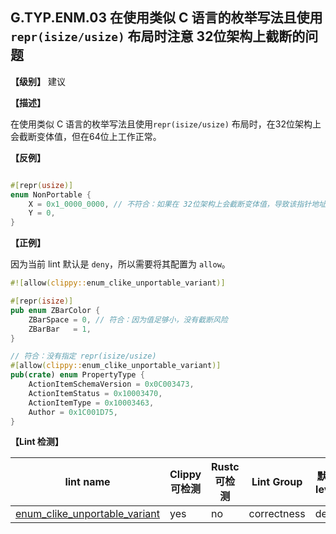 ## G.TYP.ENM.03  在使用类似 C 语言的枚举写法且使用`repr(isize/usize)` 布局时注意 32位架构上截断的问题

**【级别】** 建议

**【描述】**

在使用类似 C 语言的枚举写法且使用`repr(isize/usize)` 布局时，在32位架构上会截断变体值，但在64位上工作正常。

**【反例】**

```rust

#[repr(usize)]
enum NonPortable {
    X = 0x1_0000_0000, // 不符合：如果在 32位架构上会截断变体值，导致该指针地址变化
    Y = 0,
}
```

**【正例】**

因为当前 lint 默认是 `deny`，所以需要将其配置为 `allow`。

```rust
#![allow(clippy::enum_clike_unportable_variant)]

#[repr(isize)]
pub enum ZBarColor {
    ZBarSpace = 0, // 符合：因为值足够小，没有截断风险
    ZBarBar   = 1,
}

// 符合：没有指定 repr(isize/usize)
#[allow(clippy::enum_clike_unportable_variant)]
pub(crate) enum PropertyType {
    ActionItemSchemaVersion = 0x0C003473,
    ActionItemStatus = 0x10003470,
    ActionItemType = 0x10003463,
    Author = 0x1C001D75,
}
```

**【Lint 检测】**

| lint name                                                                                                      | Clippy 可检测 | Rustc 可检测 | Lint Group  | 默认level |
| -------------------------------------------------------------------------------------------------------------- | ------------- | ------------ | ----------- | --------- |
| [enum_clike_unportable_variant](https://rust-lang.github.io/rust-clippy/master/#enum_clike_unportable_variant) | yes           | no           | correctness | deny      |


